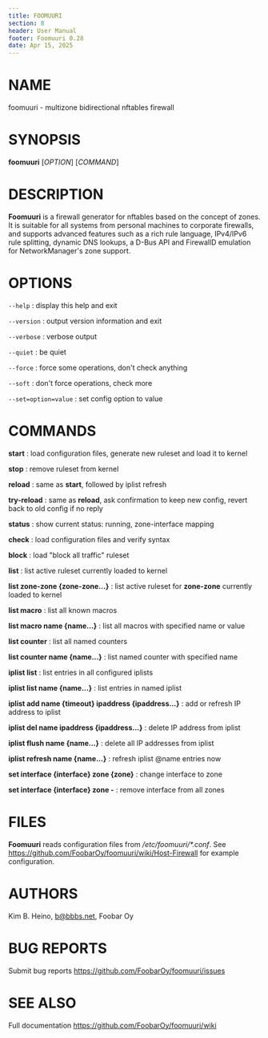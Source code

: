 ```yaml
---
title: FOOMUURI
section: 8
header: User Manual
footer: Foomuuri 0.28
date: Apr 15, 2025
---
```


# NAME

foomuuri - multizone bidirectional nftables firewall


# SYNOPSIS

**foomuuri** [*OPTION*] [*COMMAND*]


# DESCRIPTION

**Foomuuri** is a firewall generator for nftables based on the concept of
zones. It is suitable for all systems from personal machines to corporate
firewalls, and supports advanced features such as a rich rule language,
IPv4/IPv6 rule splitting, dynamic DNS lookups, a D-Bus API and FirewallD
emulation for NetworkManager's zone support.


# OPTIONS

`--help`
: display this help and exit

`--version`
: output version information and exit

`--verbose`
: verbose output

`--quiet`
: be quiet

`--force`
: force some operations, don't check anything

`--soft`
: don't force operations, check more

`--set=option=value`
: set config option to value


# COMMANDS

**start**
: load configuration files, generate new ruleset and load it to kernel

**stop**
: remove ruleset from kernel

**reload**
: same as **start**, followed by iplist refresh

**try-reload**
: same as **reload**, ask confirmation to keep new config, revert back to
old config if no reply

**status**
: show current status: running, zone-interface mapping

**check**
: load configuration files and verify syntax

**block**
: load "block all traffic" ruleset

**list**
: list active ruleset currently loaded to kernel

**list zone-zone {zone-zone...}**
: list active ruleset for **zone-zone** currently loaded to kernel

**list macro**
: list all known macros

**list macro name {name...}**
: list all macros with specified name or value

**list counter**
: list all named counters

**list counter name {name...}**
: list named counter with specified name

**iplist list**
: list entries in all configured iplists

**iplist list name {name...}**
: list entries in named iplist

**iplist add name {timeout} ipaddress {ipaddress...}**
: add or refresh IP address to iplist

**iplist del name ipaddress {ipaddress...}**
: delete IP address from iplist

**iplist flush name {name...}**
: delete all IP addresses from iplist

**iplist refresh name {name...}**
: refresh iplist @name entries now

**set interface {interface} zone {zone}**
: change interface to zone

**set interface {interface} zone -**
: remove interface from all zones


# FILES

**Foomuuri** reads configuration files from */etc/foomuuri/\*.conf*.
See <https://github.com/FoobarOy/foomuuri/wiki/Host-Firewall> for example
configuration.


# AUTHORS

Kim B. Heino, b@bbbs.net, Foobar Oy


# BUG REPORTS

Submit bug reports <https://github.com/FoobarOy/foomuuri/issues>


# SEE ALSO

Full documentation <https://github.com/FoobarOy/foomuuri/wiki>
